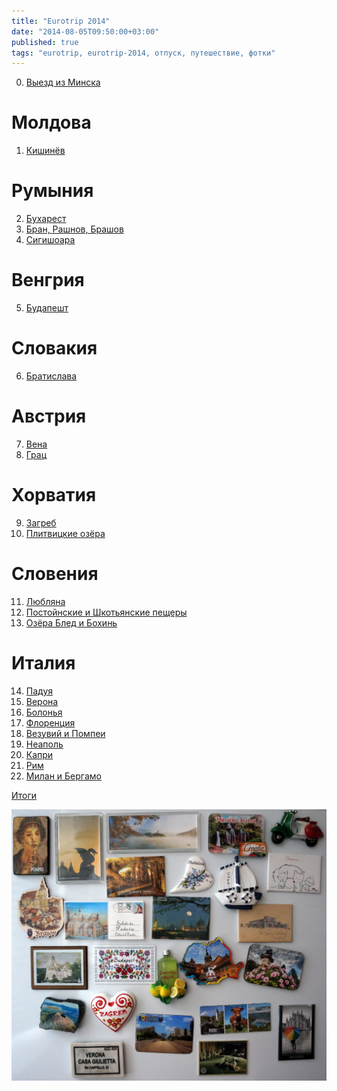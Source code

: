 ```yaml
---
title: "Eurotrip 2014"
date: "2014-08-05T09:50:00+03:00"
published: true
tags: "eurotrip, eurotrip-2014, отпуск, путешествие, фотки"
---
```


0. [Выезд из Минска][start]

# Молдова

1. [Кишинёв][chisinau]

# Румыния

2. [Бухарест][bucharest]
3. [Бран, Рашнов, Брашов][bran-rasnov-brasov]
4. [Сигишоара][sighisoara]

# Венгрия

5. [Будапешт][budapest]

# Словакия

6. [Братислава][bratislava]

# Австрия

7. [Вена][vienna]
8. [Грац][graz]

# Хорватия

9. [Загреб][zagreb]
10. [Плитвицкие озёра][plitvice-lakes]

# Словения

11. [Любляна][ljubljana]
12. [Постойнские и Шкотьянские пещеры][postojna-skocjan]
13. [Озёра Блед и Бохинь][bled-bohinj]

# Италия

14. [Падуя][padua]
15. [Верона][verona]
16. [Болонья][bologna]
17. [Флоренция][florence]
18. [Везувий и Помпеи][vesuvius-and-pompeii]
19. [Неаполь][naples]
20. [Капри][capri]
21. [Рим][rome]
22. [Милан и Бергамо][milan-and-bergamo]

[Итоги][results]

![Магниты](/images/travel/2014-06-eurotrip/magnets.jpg "Магниты")    

[start]: /post/eurotrip-2014-start/
[chisinau]: /post/eurotrip-2014-chisinau/
[bucharest]: /post/eurotrip-2014-bucharest/
[bran-rasnov-brasov]: /post/eurotrip-2014-bran-rasnov-brasov/
[sighisoara]: /post/eurotrip-2014-sighisoara/
[budapest]: /post/eurotrip-2014-budapest/
[bratislava]: /post/eurotrip-2014-bratislava/
[vienna]: /post/eurotrip-2014-vienna/
[graz]: /post/eurotrip-2014-graz/
[zagreb]: /post/eurotrip-2014-zagreb/
[plitvice-lakes]: /post/eurotrip-2014-plitvice-lakes/
[ljubljana]: /post/eurotrip-2014-ljubljana/
[postojna-skocjan]: /post/eurotrip-2014-postojna-skocjan/
[bled-bohinj]: /post/eurotrip-2014-bled-bohinj/
[padua]: /post/eurotrip-2014-padua/
[verona]: /post/eurotrip-2014-verona/
[bologna]: /post/eurotrip-2014-bologna/
[florence]: /post/eurotrip-2014-florence/
[vesuvius-and-pompeii]: /post/eurotrip-2014-vesuvius-and-pompeii/
[naples]: /post/eurotrip-2014-naples/
[capri]: /post/eurotrip-2014-capri/
[rome]: /post/eurotrip-2014-rome/
[milan-and-bergamo]: /post/eurotrip-2014-milan-and-bergamo/
[results]: /post/eurotrip-2014-results/
